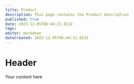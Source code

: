 ```yaml
---
title: Product
description: This page contains the Product description
published: true
date: 2023-12-05T06:44:21.813Z
tags: 
editor: markdown
dateCreated: 2023-12-05T06:44:21.813Z
---
```


# Header
Your content here